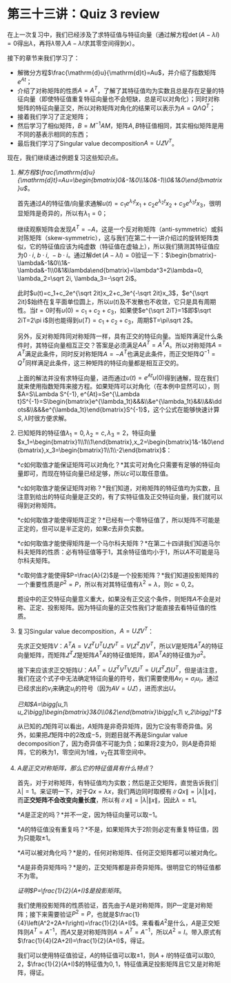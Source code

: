 
# 第三十三讲：Quiz 3 review

在上一次复习中，我们已经涉及了求特征值与特征向量（通过解方程$\det(A-\lambda I)=0$得出$\lambda$，再将$\lambda$带入$A-\lambda I$求其零空间得到$x$）。

接下的章节来我们学习了：

* 解微分方程$\frac{\mathrm{d}u}{\mathrm{d}t}=Au$，并介绍了指数矩阵$e^{At}$；
* 介绍了对称矩阵的性质$A=A^T$，了解了其特征值均为实数且总是存在足量的特征向量（即使特征值重复特征向量也不会短缺，总是可以对角化）；同时对称矩阵的特征向量正交，所以对称矩阵对角化的结果可以表示为$A=Q\Lambda Q^T$；
* 接着我们学习了正定矩阵；
* 然后学习了相似矩阵，$B=M^{-1}AM$，矩阵$A,B$特征值相同，其实相似矩阵是用不同的基表示相同的东西；
* 最后我们学习了Singular value decomposition$A=U\varSigma V^T$。

现在，我们继续通过例题复习这些知识点。

1. *解方程$\frac{\mathrm{d}u}{\mathrm{d}t}=Au=\begin{bmatrix}0&-1&0\\1&0&-1\\0&1&0\end{bmatrix}u$*。

    首先通过$A$的特征值/向量求通解$u(t)=c_1e^{\lambda_1t}x_1+c_2e^{\lambda_2t}x_2+c_3e^{\lambda_3t}x_3$，很明显矩阵是奇异的，所以有$\lambda_1=0$；
    
    继续观察矩阵会发现$A^T=-A$，这是一个反对称矩阵（anti-symmetric）或斜对陈矩阵（skew-symmetric），这与我们在第二十一讲介绍过的旋转矩阵类似，它的特征值应该为纯虚数（特征值在虚轴上），所以我们猜测其特征值应为$0\cdot i,\ b\cdot i,\ -b\cdot i$。通过解$\det(A-\lambda I)=0$验证一下：$\begin{bmatrix}-\lambda&-1&0\\1&-\lambda&-1\\0&1&\lambda\end{bmatrix}=\lambda^3+2\lambda=0, \lambda_2=\sqrt 2i, \lambda_3=-\sqrt 2i$。
    
    此时$u(t)=c_1+c_2e^{\sqrt 2it}x_2+c_3e^{-\sqrt 2it}x_3$，$e^{\sqrt 2it}$始终在复平面单位圆上，所以$u(t)$及不发散也不收敛，它只是具有周期性。当$t=0$时有$u(0)=c_1+c_2+c_3$，如果使$e^{\sqrt 2iT}=1$即$\sqrt 2iT=2\pi i$则也能得到$u(T)=c_1+c_2+c_3$，周期$T=\pi\sqrt 2$。
    
    另外，反对称矩阵同对称矩阵一样，具有正交的特征向量。当矩阵满足什么条件时，其特征向量相互正交？答案是必须满足$AA^T=A^TA$。所以对称矩阵$A=A^T$满足此条件，同时反对称矩阵$A=-A^T$也满足此条件，而正交矩阵$Q^{-1}=Q^T$同样满足此条件，这三种矩阵的特征向量都是相互正交的。
    
    上面的解法并没有求特征向量，进而通过$u(t)=e^{At}u(0)$得到通解，现在我们就来使用指数矩阵来接方程。如果矩阵可以对角化（在本例中显然可以），则$A=S\Lambda S^{-1}, e^{At}=Se^{\Lambda t}S^{-1}=S\begin{bmatrix}e^{\lambda_1t}&&&\\&e^{\lambda_1t}&&\\&&\ddots&\\&&&e^{\lambda_1t}\end{bmatrix}S^{-1}$，这个公式在能够快速计算$S,\lambda$时很方便求解。

2. 已知矩阵的特征值$\lambda_1=0,\lambda_2=c,\lambda_3=2$，特征向量$x_1=\begin{bmatrix}1\\1\\1\end{bmatrix},x_2=\begin{bmatrix}1&-1&0\end{bmatrix},x_3=\begin{bmatrix}1\\1\\-2\end{bmatrix}$：
    
    *$c$如何取值才能保证矩阵可以对角化？*其实可对角化只需要有足够的特征向量即可，而现在特征向量已经足够，所以$c$可以取任意值。
    
    *$c$如何取值才能保证矩阵对称？*我们知道，对称矩阵的特征值均为实数，且注意到给出的特征向量是正交的，有了实特征值及正交特征向量，我们就可以得到对称矩阵。
    
    *$c$如何取值才能使得矩阵正定？*已经有一个零特征值了，所以矩阵不可能是正定的，但可以是半正定的，如果$c$去非负实数。
    
    *$c$如何取值才能使得矩阵是一个马尔科夫矩阵？*在第二十四讲我们知道马尔科夫矩阵的性质：必有特征值等于$1$，其余特征值均小于$1$，所以$A$不可能是马尔科夫矩阵。
    
    *$c$取何值才能使得$P=\frac{A}{2}$是一个投影矩阵？*我们知道投影矩阵的一个重要性质是$P^2=P$，所以有对其特征值有$\lambda^2=\lambda$，则$c=0,2$。
    
    题设中的正交特征向量意义重大，如果没有正交这个条件，则矩阵$A$不会是对称、正定、投影矩阵。因为特征向量的正交性我们才能直接去看特征值的性质。

3. 复习Singular value decomposition，$A=U\varSigma V^T$：

    先求正交矩阵$V$：$A^TA=V\varSigma^TU^TU\varSigma V^T=V\left(\varSigma^T\varSigma\right)V^T$，所以$V$是矩阵$A^TA$的特征向量矩阵，而矩阵$\varSigma^T\varSigma$是矩阵$A^TA$的特征值矩阵，即$A^TA$的特征值为$\sigma^2$。
    
    接下来应该求正交矩阵$U$：$AA^T=U\varSigma^TV^TV\varSigma U^T=U\left(\varSigma^T\varSigma\right)U^T$，但是请注意，我们在这个式子中无法确定特征向量的符号，我们需要使用$Av_i=\sigma_iu_i$，通过已经求出的$v_i$来确定$u_i$的符号（因为$AV=U\varSigma$），进而求出$U$。
    
    *已知$A=\bigg[u_1\ u_2\bigg]\begin{bmatrix}3&0\\0&2\end{bmatrix}\bigg[v_1\ v_2\bigg]^T$*
    
    从已知的$\varSigma$矩阵可以看出，$A$矩阵是非奇异矩阵，因为它没有零奇异值。另外，如果把$\varSigma$矩阵中的$2$改成$-5$，则题目就不再是Singular value decomposition了，因为奇异值不可能为负；如果将$2$变为$0$，则$A$是奇异矩阵，它的秩为$1$，零空间为$1$维，$v_2$在其零空间中。

4. *$A$是正交对称矩阵，那么它的特征值具有什么特点*？

    首先，对于对称矩阵，有特征值均为实数；然后是正交矩阵，直觉告诉我们$|\lambda|=1$。来证明一下，对于$Qx=\lambda x$，我们两边同时取模有$\|Qx\|=|\lambda|\|x\|$，而**正交矩阵不会改变向量长度**，所以有$\|x\|=|\lambda|\|x\|$，因此$\lambda=\pm1$。
    
    *$A$是正定的吗？*并不一定，因为特征向量可以取$-1$。
    
    *$A$的特征值没有重复吗？*不是，如果矩阵大于$2$阶则必定有重复特征值，因为只能取$\pm1$。
    
    *$A$可以被对角化吗？*是的，任何对称矩阵、任何正交矩阵都可以被对角化。
    
    *$A$是非奇异矩阵吗？*是的，正交矩阵都是非奇异矩阵。很明显它的特征值都不为零。
    
    *证明$P=\frac{1}{2}(A+I)$是投影矩阵*。
    
    我们使用投影矩阵的性质验证，首先由于$A$是对称矩阵，则$P$一定是对称矩阵；接下来需要验证$P^2=P$，也就是$\frac{1}{4}\left(A^2+2A+I\right)=\frac{1}{2}(A+I)$。来看看$A^2$是什么，$A$是正交矩阵则$A^T=A^{-1}$，而$A$又是对称矩阵则$A=A^T=A^{-1}$，所以$A^2=I$。带入原式有$\frac{1}{4}(2A+2I)=\frac{1}{2}(A+I)$，得证。
    
    我们可以使用特征值验证，$A$的特征值可以取$\pm1$，则$A+I$的特征值可以取$0,2$，$\frac{1}{2}(A+I)$的特征值为$0,1$，特征值满足投影矩阵且它又是对称矩阵，得证。
